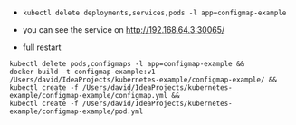 

- `kubectl delete deployments,services,pods -l app=configmap-example`

- you can see the service on http://192.168.64.3:30065/

- full restart
```
kubectl delete pods,configmaps -l app=configmap-example &&
docker build -t configmap-example:v1 /Users/david/IdeaProjects/kubernetes-example/configmap-example/ &&
kubectl create -f /Users/david/IdeaProjects/kubernetes-example/configmap-example/configmap.yml &&
kubectl create -f /Users/david/IdeaProjects/kubernetes-example/configmap-example/pod.yml
```
